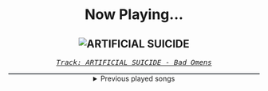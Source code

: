 <div align="center"> 
<h1>Now Playing...</h1>

![ARTIFICIAL SUICIDE](https://i.scdn.co/image/ab67616d00001e02e5f6f7ec99735d7b870f18ae)
--
_<samp><a href="https://open.spotify.com/track/2Qv8xJzenocwXyGlMU5PaC">Track: ARTIFICIAL SUICIDE - Bad Omens</a></samp>_

<div style="border: 1px #4B5054 solid"></div>
<details>
  <summary>
    Previous played songs
  </summary>
  <table>
    <thead>
      <tr>
        <th>
          Artist
        </th>
        <th>
          Song
        </th>
        <th>
          Link
        </th>
      </tr>
    </thead>
    <tbody>
      <tr><td>Bad Omens</td><td>ARTIFICIAL SUICIDE</td><td><a href="https://open.spotify.com/track/2Qv8xJzenocwXyGlMU5PaC">https://open.spotify.com/track/2Qv8xJzenocwXyGlMU5PaC</a></td></tr><tr><td>Bad Omens</td><td>THE DEATH OF PEACE OF MIND</td><td><a href="https://open.spotify.com/track/6tRneEcItwpSxBtqgem5Dr">https://open.spotify.com/track/6tRneEcItwpSxBtqgem5Dr</a></td></tr><tr><td>Imminence</td><td>Heaven Shall Burn</td><td><a href="https://open.spotify.com/track/0C8mZZLRaf2X8MKCVkbMbC">https://open.spotify.com/track/0C8mZZLRaf2X8MKCVkbMbC</a></td></tr><tr><td>Thy Art Is Murder</td><td>Blood Throne</td><td><a href="https://open.spotify.com/track/1q2q42WTl2WAzpo2Ja9H7B">https://open.spotify.com/track/1q2q42WTl2WAzpo2Ja9H7B</a></td></tr><tr><td>Ice Nine Kills</td><td>Meat & Greet</td><td><a href="https://open.spotify.com/track/4GxFq0SoA0QOsocHvtHIvL">https://open.spotify.com/track/4GxFq0SoA0QOsocHvtHIvL</a></td></tr><tr><td>Disturbed</td><td>The Animal</td><td><a href="https://open.spotify.com/track/1HD8mFfpSGLJnwv6UTLaIv">https://open.spotify.com/track/1HD8mFfpSGLJnwv6UTLaIv</a></td></tr><tr><td>Thy Art Is Murder</td><td>Blood Throne</td><td><a href="https://open.spotify.com/track/1q2q42WTl2WAzpo2Ja9H7B">https://open.spotify.com/track/1q2q42WTl2WAzpo2Ja9H7B</a></td></tr><tr><td>From Ashes to New</td><td>Nightmare</td><td><a href="https://open.spotify.com/track/5c3fIHmLHmL4iaqUuqBPHo">https://open.spotify.com/track/5c3fIHmLHmL4iaqUuqBPHo</a></td></tr><tr><td>No Resolve</td><td>Hallelujah</td><td><a href="https://open.spotify.com/track/6Km5c8wE03PZi1Y98twrKR">https://open.spotify.com/track/6Km5c8wE03PZi1Y98twrKR</a></td></tr><tr><td>Ice Nine Kills</td><td>Hip To Be Scared - Orchestral Version</td><td><a href="https://open.spotify.com/track/4VVYuCFHH6FKQzUvVwuxPL">https://open.spotify.com/track/4VVYuCFHH6FKQzUvVwuxPL</a></td></tr><tr><td>Ice Nine Kills</td><td>Rainy Day - Orchestral Version</td><td><a href="https://open.spotify.com/track/4fABwflFYbguEbe66KvVyu">https://open.spotify.com/track/4fABwflFYbguEbe66KvVyu</a></td></tr><tr><td>Ice Nine Kills</td><td>Funeral Derangements - Orchestral Version</td><td><a href="https://open.spotify.com/track/2O1lNRFrjFB9j1vUoiNQA8">https://open.spotify.com/track/2O1lNRFrjFB9j1vUoiNQA8</a></td></tr><tr><td>Sabaton</td><td>Panzerkampf</td><td><a href="https://open.spotify.com/track/0CpTNItafURRFujw9WAKfR">https://open.spotify.com/track/0CpTNItafURRFujw9WAKfR</a></td></tr><tr><td>Bring Me The Horizon</td><td>DArkSide</td><td><a href="https://open.spotify.com/track/19vHgVS1aukRiQWhTqfKnE">https://open.spotify.com/track/19vHgVS1aukRiQWhTqfKnE</a></td></tr><tr><td>EQRIC</td><td>The Final Countdown</td><td><a href="https://open.spotify.com/track/7FldR5LCgIDhYlaG87NTAx">https://open.spotify.com/track/7FldR5LCgIDhYlaG87NTAx</a></td></tr><tr><td>Frou Frou</td><td>A New Kind Of Love - Demo</td><td><a href="https://open.spotify.com/track/3fuyYaLhZ2RoP9eWpvfP1H">https://open.spotify.com/track/3fuyYaLhZ2RoP9eWpvfP1H</a></td></tr><tr><td>Kris Wu</td><td>贰叁</td><td><a href="https://open.spotify.com/track/6WGXlvkylStnVeDF430AO4">https://open.spotify.com/track/6WGXlvkylStnVeDF430AO4</a></td></tr><tr><td>Matvey Emerson</td><td>Say My Name</td><td><a href="https://open.spotify.com/track/3zZwwTNa27TDKUSNj2uuMc">https://open.spotify.com/track/3zZwwTNa27TDKUSNj2uuMc</a></td></tr><tr><td>Radical Face</td><td>Ghost Towns</td><td><a href="https://open.spotify.com/track/0cWfWH7cXgSRcAX06Vj7N7">https://open.spotify.com/track/0cWfWH7cXgSRcAX06Vj7N7</a></td></tr><tr><td>Epik High</td><td>Rosario (Feat. CL, ZICO)</td><td><a href="https://open.spotify.com/track/0OWBz5FCeATA2zhHgAk7Uh">https://open.spotify.com/track/0OWBz5FCeATA2zhHgAk7Uh</a></td></tr>
    </tbody>
  </table>
</details>

</div>
